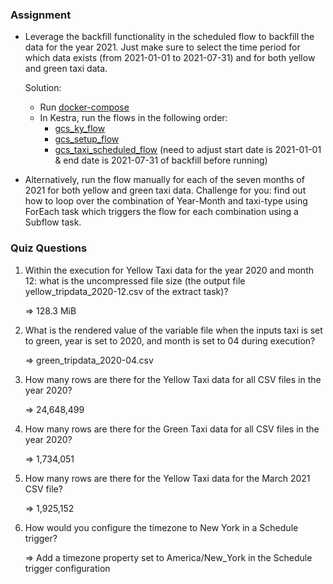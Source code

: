 ### Assignment

- Leverage the backfill functionality in the scheduled flow to backfill the data for the year 2021. Just make sure to select the time period for which data exists (from 2021-01-01 to 2021-07-31) and for both yellow and green taxi data.

    Solution:
    - Run [docker-compose](../flows/gcp/docker-compose.yaml)
    - In Kestra, run the flows in the following order:
        - [gcs_ky_flow](../flows/gcp/gcp_kv.yaml)
        - [gcs_setup_flow](../flows/gcp/gcp_setup.yaml)
        - [gcs_taxi_scheduled_flow](../flows/gcp/gcp_taxi_scheduled.yaml) (need to adjust start date is 2021-01-01 & end date is 2021-07-31 of backfill before running) 

- Alternatively, run the flow manually for each of the seven months of 2021 for both yellow and green taxi data. Challenge for you: find out how to loop over the combination of Year-Month and taxi-type using ForEach task which triggers the flow for each combination using a Subflow task.

### Quiz Questions

1. Within the execution for Yellow Taxi data for the year 2020 and month 12: what is the uncompressed file size (the output file yellow_tripdata_2020-12.csv of the extract task)?

    => 128.3 MiB

2. What is the rendered value of the variable file when the inputs taxi is set to green, year is set to 2020, and month is set to 04 during execution?

    => green_tripdata_2020-04.csv

3. How many rows are there for the Yellow Taxi data for all CSV files in the year 2020?

    => 24,648,499

4. How many rows are there for the Green Taxi data for all CSV files in the year 2020?

    => 1,734,051

5. How many rows are there for the Yellow Taxi data for the March 2021 CSV file?

    => 1,925,152

6. How would you configure the timezone to New York in a Schedule trigger?

    => Add a timezone property set to America/New_York in the Schedule trigger configuration